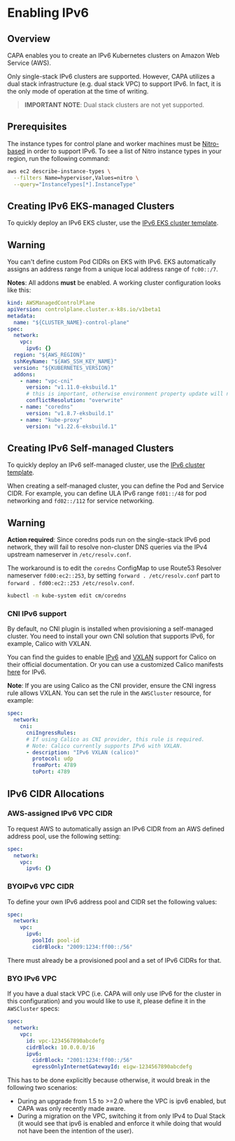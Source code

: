 # Enabling IPv6

## Overview

CAPA enables you to create an IPv6 Kubernetes clusters on Amazon Web Service (AWS).

Only single-stack IPv6 clusters are supported. However, CAPA utilizes a dual stack infrastructure (e.g. dual stack VPC) to support IPv6. In fact, it is the only mode of operation at the time of writing.

> **IMPORTANT NOTE**: Dual stack clusters are not yet supported.

## Prerequisites

The instance types for control plane and worker machines must be [Nitro-based](https://docs.aws.amazon.com/ec2/latest/instancetypes/ec2-nitro-instances.html) in order to support IPv6. To see a list of Nitro instance types in your region, run the following command:

```bash
aws ec2 describe-instance-types \
  --filters Name=hypervisor,Values=nitro \
  --query="InstanceTypes[*].InstanceType"
```

## Creating IPv6 EKS-managed Clusters

To quickly deploy an IPv6 EKS cluster, use the [IPv6 EKS cluster template](https://raw.githubusercontent.com/kubernetes-sigs/cluster-api-provider-aws/refs/heads/main/templates/cluster-template-eks-ipv6.yaml).

<aside class="note warning">

<h1>Warning</h1>

You can't define custom Pod CIDRs on EKS with IPv6. EKS automatically assigns an address range from a unique local
address range of `fc00::/7`.

</aside>

**Notes**: All addons **must** be enabled. A working cluster configuration looks like this:

```yaml
kind: AWSManagedControlPlane
apiVersion: controlplane.cluster.x-k8s.io/v1beta1
metadata:
  name: "${CLUSTER_NAME}-control-plane"
spec:
  network:
    vpc:
      ipv6: {}
  region: "${AWS_REGION}"
  sshKeyName: "${AWS_SSH_KEY_NAME}"
  version: "${KUBERNETES_VERSION}"
  addons:
    - name: "vpc-cni"
      version: "v1.11.0-eksbuild.1"
      # this is important, otherwise environment property update will not work
      conflictResolution: "overwrite"
    - name: "coredns"
      version: "v1.8.7-eksbuild.1"
    - name: "kube-proxy"
      version: "v1.22.6-eksbuild.1"
```

## Creating IPv6 Self-managed Clusters

To quickly deploy an IPv6 self-managed cluster, use the [IPv6 cluster template](https://raw.githubusercontent.com/kubernetes-sigs/cluster-api-provider-aws/refs/heads/main/templates/cluster-template-ipv6.yaml).

When creating a self-managed cluster, you can define the Pod and Service CIDR. For example, you can define ULA IPv6 range `fd01::/48` for pod networking and `fd02::/112` for service networking.

<aside class="note warning">

<h1>Warning</h1>

**Action required**: Since coredns pods run on the single-stack IPv6 pod network, they will fail to resolve non-cluster DNS queries
via the IPv4 upstream nameserver in `/etc/resolv.conf`.

The workaround is to edit the `coredns` ConfigMap to use Route53 Resolver nameserver `fd00:ec2::253`, by setting `forward . /etc/resolv.conf` part to `forward . fd00:ec2::253 /etc/resolv.conf`.
  ```bash
  kubectl -n kube-system edit cm/coredns
  ```
</aside>

### CNI IPv6 support

By default, no CNI plugin is installed when provisioning a self-managed cluster. You need to install your own CNI solution that supports IPv6, for example, Calico with VXLAN.

You can find the guides to enable [IPv6](https://docs.tigera.io/calico/latest/networking/ipam/ipv6#ipv6) and [VXLAN](https://docs.tigera.io/calico/latest/networking/configuring/vxlan-ipip) support for Calico on their official documentation. Or you can use a customized Calico manifests [here](https://raw.githubusercontent.com/kubernetes-sigs/cluster-api-provider-aws/refs/heads/main/test/e2e/data/cni/calico_ipv6.yaml) for IPv6.

**Note**: If you are using Calico as the CNI provider, ensure the CNI ingress rule allows VXLAN. You can set the rule in the `AWSCluster` resource, for example:
```yaml
spec:
  network:
    cni:
      cniIngressRules:
      # If using Calico as CNI provider, this rule is required.
      # Note: Calico currently supports IPv6 with VXLAN.
      - description: "IPv6 VXLAN (calico)"
        protocol: udp
        fromPort: 4789
        toPort: 4789
```

## IPv6 CIDR Allocations

### AWS-assigned IPv6 VPC CIDR

To request AWS to automatically assign an IPv6 CIDR from an AWS defined address pool, use the following setting:

```yaml
spec:
  network:
    vpc:
      ipv6: {}
```

### BYOIPv6 VPC CIDR

To define your own IPv6 address pool and CIDR set the following values:

```yaml
spec:
  network:
    vpc:
      ipv6:
        poolId: pool-id
        cidrBlock: "2009:1234:ff00::/56"
```

There must already be a provisioned pool and a set of IPv6 CIDRs for that.

### BYO IPv6 VPC

If you have a dual stack VPC (i.e. CAPA will only use IPv6 for the cluster in this configuration) and you would like to use it, please define it in the `AWSCluster` specs:

```yaml
spec:
  network:
    vpc:
      id: vpc-1234567890abcdefg
      cidrBlock: 10.0.0.0/16
      ipv6:
        cidrBlock: "2001:1234:ff00::/56"
        egressOnlyInternetGatewayId: eigw-1234567890abcdefg
```

This has to be done explicitly because otherwise, it would break in the following two scenarios:
- During an upgrade from 1.5 to >=2.0 where the VPC is ipv6 enabled, but CAPA was only recently made aware.
- During a migration on the VPC, switching it from only IPv4 to Dual Stack (it would see that ipv6 is enabled and
  enforce it while doing that would not have been the intention of the user).
